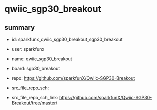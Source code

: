 # qwiic_sgp30_breakout
 
## summary 
* id: sparkfunx_qwiic_sgp30_breakout_sgp30_breakout
* user: sparkfunx
* name: qwiic_sgp30_breakout
* board: sgp30_breakout
* repo: https://github.com/sparkfunX/Qwiic-SGP30-Breakout



* src_file_repo_sch: 
* src_file_repo_sch_link: https://github.com/sparkfunX/Qwiic-SGP30-Breakout/tree/master/






